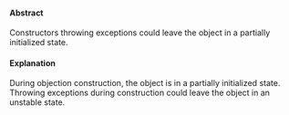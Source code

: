 #### Abstract
Constructors throwing exceptions could leave the object in a partially initialized state.

#### Explanation
During objection construction, the object is in a partially initialized state. Throwing exceptions during construction could leave the object in an unstable state.
